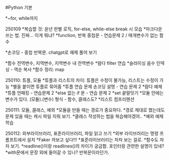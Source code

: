 #Python 기본

*~for, while까지

250109
*복습할 것: 윤년 판별 로직, for-else, while-else break 시 모습
*마크다운 쓰는 법. 진짜... 이게 뭐냐?
*function, 반복 중첩문 - 연습문제 2 / 매개변수가 없는 함수

*손코딩 - 중첩 반복문. chatgpt로 예제 풀어 보기

*함수 전역변수, 지역변수, 지역변수 내 전역변수
*람다 filter 연습
*슬라이싱 음수 인덱싱 - 역순 복사
*함수 정리: map

250110: 튜플, 모듈
*튜플과 리스트의 차이: 튜플은 수정이 불가능, 리스트는 수정이 가능
*별을 붙이면 튜플로 묶어줌
*튜플 연습 문제 손코딩 설명 - 연습 문제 2
*람다 예제
*튜플 언패킹 - 연습문제 2
*else 없는 if 문 - 연습 문제 2
*set 끝말잇기
*모듈 안에는 변수가 있다. (모듈).(변수) 형식 - 함수, 클래스도?
*리스트 컴프리헨션

250111: 모듈, 클래스, 예외
*모듈을 만들 때는 경로가 중요하다.
*경로 제대로 했는데도 문제 있을 때는 캐시 파일 지워 보기.
*클래스 작성하는 법을 복습해야겠어..
*예외 예제 학습

250112: 외부라이브러리, 표준라이브러리, 파일 읽고 쓰기
*외부 라이브러리는 명령 프롬프트에서 설치
*Faker 까보고 싶다!!!
*표준라이브러리는 차차 보는 걸로.
*함수도 차차 보기.
*readline()이랑 readlines()의 차이가 궁금함. 포인터랑 관련한 설명이 있네?
*with문에서 문장 외에 들어갈 수 있나? 반복문이라던가.